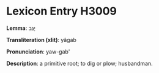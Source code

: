 # Lexicon Entry H3009

**Lemma**: יָגַב

**Transliteration (xlit)**: yâgab

**Pronunciation**: yaw-gab'

**Description**:
a primitive root; to dig or plow; husbandman.
